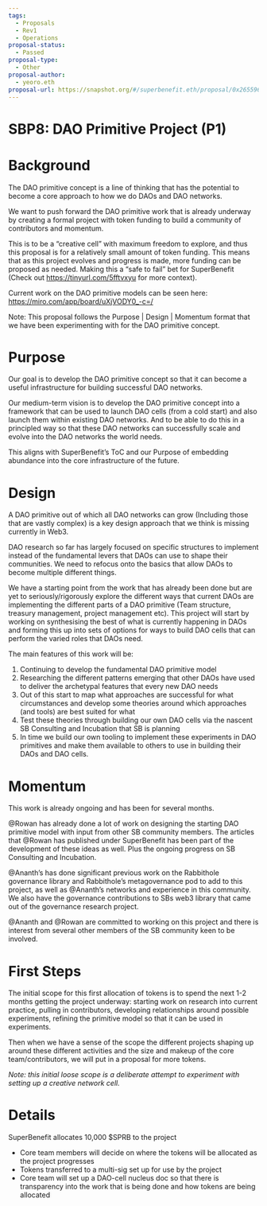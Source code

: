 ```yaml
---
tags:
  - Proposals
  - Rev1
  - Operations
proposal-status:
  - Passed
proposal-type:
  - Other
proposal-author:
  - yeoro.eth
proposal-url: https://snapshot.org/#/superbenefit.eth/proposal/0x2655966a94aca19a82e2a0e0806cf0bdea8974ce5a159b9c8fc6bbf0b5ec3c63
---
```

# SBP8: DAO Primitive Project (P1)

# Background
The DAO primitive concept is a line of thinking that has the potential to become a core approach to how we do DAOs and DAO networks. 

We want to push forward the DAO primitive work that is already underway by creating a formal project with token funding to build a community of contributors and momentum.  

This is to be a “creative cell” with maximum freedom to explore, and thus this proposal is for a relatively small amount of token funding. This means that as this project evolves and progress is made, more funding can be proposed as needed. Making this a “safe to fail” bet for SuperBenefit (Check out https://tinyurl.com/5fftvxyu for more context). 

Current work on the DAO primitive models can be seen here:
https://miro.com/app/board/uXjVODY0_-c=/

Note: This proposal follows the Purpose | Design | Momentum format that we have been experimenting with for the DAO primitive concept. 

# Purpose
Our goal is to develop the DAO primitive concept so that it can become a useful infrastructure for building successful DAO networks. 

Our medium-term vision is to develop the DAO primitive concept into a framework that can be used to launch DAO cells (from a cold start) and also launch them within existing DAO networks. And to be able to do this in a principled way so that these DAO networks can successfully scale and evolve into the DAO networks the world needs. 

This aligns with SuperBenefit’s ToC and our Purpose of embedding abundance into the core infrastructure of the future. 

# Design
A DAO primitive out of which all DAO networks can grow (Including those that are vastly complex) is a key design approach that we think is missing currently in Web3. 

DAO research so far has largely focused on specific structures to implement instead of the fundamental levers that DAOs can use to shape their communities. We need to refocus onto the basics that allow DAOs to become multiple different things.

We have a starting point from the work that has already been done but are yet to seriously/rigorously explore the different ways that current DAOs are implementing the different parts of a DAO primitive (Team structure, treasury management, project management etc). This project will start by working on synthesising the best of what is currently happening in DAOs and forming this up into sets of options for ways to build DAO cells that can perform the varied roles that DAOs need. 

The main features of this work will be:
1.  Continuing to develop the fundamental DAO primitive model
2. Researching the different patterns emerging that other DAOs have used to deliver the archetypal features that every new DAO needs
3.  Out of this start to map what approaches are successful for what circumstances and develop some theories around which approaches (and tools) are best suited for what
4. Test these theories through building our own DAO cells via the nascent SB Consulting and Incubation that SB is planning
5. In time we build our own tooling to implement these experiments in DAO primitives and make them available to others to use in building their DAOs and DAO cells.  

# Momentum
This work is already ongoing and has been for several months. 

@Rowan has already done a lot of work on designing the starting DAO primitive model with input from other SB community members. The articles that @Rowan has published under SuperBenefit has been part of the development of these ideas as well. Plus the ongoing progress on SB Consulting and Incubation. 

@Ananth’s has done significant previous work on the Rabbithole governance library and Rabbithole’s metagovernance pod to add to this project, as well as @Ananth’s networks and experience in this community. We also have the governance contributions to SBs web3 library that came out of the governance research project.  

@Ananth and @Rowan are committed to working on this project and there is interest from several other members of the SB community keen to be involved. 

# First Steps
The initial scope for this first allocation of tokens is to spend the next 1-2 months getting the project underway: starting work on research into current practice, pulling in contributors, developing relationships around possible experiments, refining the primitive model so that it can be used in experiments. 

Then when we have a sense of the scope the different projects shaping up around these different activities and the size and makeup of the core team/contributors, we will put in a proposal for more tokens.

*Note: this initial loose scope is a deliberate attempt to experiment with setting up a creative network cell.* 

# Details
SuperBenefit allocates 10,000 $SPRB to the project

- Core team members will decide on where the tokens will be allocated as the project progresses
- Tokens transferred to a multi-sig set up for use by the project 
- Core team will set up a DAO-cell nucleus doc so that there is transparency into the work that is being done and how tokens are being allocated

